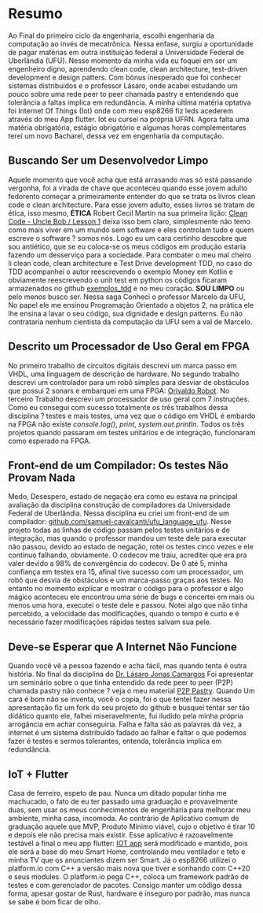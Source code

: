 # Resumo

Ao Final do primeiro ciclo da engenharia, escolhi engenharia da computação ao invés de mecatrônica.
Nessa enfase, surgiu a oportunidade de pagar matérias em outra instituição federal a Universidade Federal de Uberlândia (UFU). Nesse momento
da minha vida eu foquei em ser um engenheiro digno, aprendendo clean code, clean architecture, test-driven development
e design patters. Com bônus inesperado que foi conhecer sistemas distribuídos e o professor Lásaro, onde acabei estudando um pouco
sobre uma rede peer to peer chamada pastry e entendendo que tolerância a faltas implica em redundância. A minha ultima matéria optativa
foi Internet Of Things (Iot) onde com meu esp8266 fiz leds acederem através do meu App flutter. Iot eu cursei na própria UFRN.
Agora falta uma matéria obrigatória, estágio obrigatório
e algumas horas complementares terei um novo Bacharel, dessa vez em engenharia da computação.   



## Buscando Ser um Desenvolvedor Limpo
Aquele momento que você acha que está arrasando mas só está passando vergonha, foi a virada de chave que aconteceu quando
esse jovem adulto fedorento começar a primeiramente entender do que se trata os livros clean code e clean architecture.
Para esse jovem adulto, esses livros se tratam de ética, isso mesmo, **ÉTICA** Robert Cecil Martin na sua primeira lição: [Clean Code - Uncle Bob / Lesson 1](https://www.youtube.com/watch?v=7EmboKQH8lM&ab_channel=UnityCoin) deixa isso bem claro, simplesmente não temo como mais viver em um mundo sem software e eles
controlam tudo e quem escreve o software ? somos nós. Logo eu um cara certinho descobre que sou antiético, que se eu coloca-se os meus
códigos em produção estaria fazendo um desserviço para a sociedade. Para combater o meu mal cheiro li clean code, clean architecture e Test Drive development TDD, no caso do TDD acompanhei o autor reescrevendo o exemplo Money em Kotlin e obviamente reescrevendo o unit test em python os códigos ficaram
armazenados no github [exemplos_tdd](https://github.com/samuel-cavalcanti/exemplos_tdd) e no meu coração. **SOU LIMPO** ou pelo menos busco ser.
Nessa saga Conheci o professor Marcelo da UFU, No papel ele me ensinou Programação Orientado a objetos 2, na prática ele lhe ensina a lavar o seu código,
sua dignidade e design patterns. Eu não contrataria nenhum cientista da computação da UFU sem a val de Marcelo.



## Descrito um Processador de Uso Geral em FPGA
No primeiro trabalho de circuitos digitais descrevi um marca passo em VHDL, uma linguagem de descrição de hardware.
No segundo trabalho descrevi um controlador para um robô simples para desviar de obstáculos que possui 2 sonars e embarquei em uma FPGA:
[Orivaldo Robot](https://www.youtube.com/watch?v=G7RQ4foF_As&ab_channel=SamuelCavalcanti). No terceiro Trabalho descrevi um processador de uso geral com 7 instruções. Como eu consegui com sucesso totalmente os três trabalhos dessa disciplina ?
testes e mais testes, uma vez que o código em VHDL é embardo na FPGA não existe  _console.log()_, _print_, _system.out.println_. Todos os três
projetos quando passaram em testes unitários e de integração, funcionaram como esperado na FPGA. 



## Front-end de um Compilador: Os testes Não Provam Nada
Medo, Desespero, estado de negação era como eu estava na principal avaliação da disciplina construção de compiladores da Universidade Federal
de Uberlândia. Nessa disciplina eu criei um front-end de um compilador: [github.com/samuel-cavalcanti/ufu_language_ufu](https://github.com/samuel-cavalcanti/ufu_language_ufu). Nesse projeto todas as linhas de código passam pelos testes unitários e de integração, mas quando o professor mandou um teste dele
para executar não passou, devido ao estado de negação, rotei os testes cinco vezes e ele continuo falhando, obviamente. O codecov me traiu, acreditei que era pra valer devido
a 98% de convergência do codecov. De 0 até 5, minha confiança em testes era 15, afinal tive sucesso com um processador, um robô que desvia de obstáculos e um marca-passo graças aos testes. No entanto no momento explicar e mostrar o código para o professor e algo mágico aconteceu ele encontrou uma série de bugs e concertei em mais ou menos uma hora, executei o teste dele e passou. Notei algo que não tinha percebido, a velocidade das modificações, quando o tempo é curto
e é necessário fazer modificações rápidas testes salvam sua pele.



## Deve-se Esperar que A Internet Não Funcione
Quando você vê a pessoa fazendo e acha fácil, mas quando tenta é outra história. No final da disciplina do [Dr. Lásaro Jonas Camargos](https://lasarojc.github.io)
Foi apresentar um seminário sobre o que tinha entendido da rede peer to peer (P2P) chamada pastry não conhece ? veja o meu material [P2P Pastry](https://lasarojc.github.io/ds_notes/cases/pastry/). Quando Um cara é bom não se inventa, você o copia, foi o que tentei fazer nessa apresentação fiz um fork do seu projeto do github e busquei tentar ser tão didático quanto ele, falhei miseravelmente, fui iludido pela minha própria arrogância em achar conseguiria. Falha e falta são as palavras dá vez, a internet é um sistema distribuído fadado ao falhar e faltar o que podemos fazer é testes e sermos tolerantes, entenda, tolerância implica em redundância.

## IoT + Flutter
Casa de ferreiro, espeto de pau. Nunca um ditado popular tinha me machucado, o fato de eu ter passado uma graduação e provavelmente duas, sem usar
os meus conhecimentos de engenharia para melhorar meu ambiente, minha casa, incomoda. Ao contrário de Aplicativo comum de graduação aquele que  MVP, Produto Mínimo viável, cujo o objetivo é tirar 10 e depois ele não precisa mais existir. Esse aplicativo é razoavelmente testável a final o meu app flutter: [IOT app](https://github.com/samuel-cavalcanti/iot_app_ufrn) será modificado e mantido, pois ele será a base do meu Smart Home, controlando meu ventilador e teto e minha TV que os anunciantes dizem ser Smart. Já o esp8266 utilizei o platform.io com C++ a versão mais nova que tiver e sonhando com C++20 e seus modules. O platform.io pega C++, coloca um framework padrão de testes e com gerenciador de pacotes. Consigo manter um código dessa forma, apesar gostar de Rust, hardware é inseguro por padrão, mas nunca se sabe é bom ficar de olho.